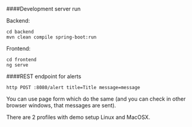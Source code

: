####Development server run

Backend:
```
cd backend
mvn clean compile spring-boot:run
```
Frontend:
```
cd frontend
ng serve
```

####REST endpoint for alerts
```
http POST :8080/alert title=Title message=message
```
You can use page form which do the same (and you can check in other browser windows, that messages are sent).

There are 2 profiles with demo setup Linux and MacOSX.

     
     
